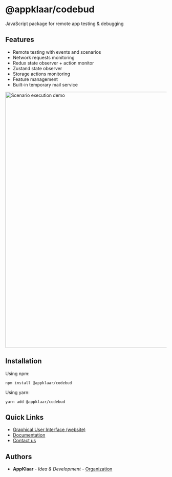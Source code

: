 # @appklaar/codebud

JavaScript package for remote app testing & debugging

## Features
* Remote testing with events and scenarios
* Network requests monitoring
* Redux state observer + action monitor
* Zustand state observer
* Storage actions monitoring
* Feature management
* Built-in temporary mail service

<img width="800" alt="Scenario execution demo" src="https://github.com/Appklaar/CodeBud/assets/81921589/d4dd2e24-49be-45d5-b210-aa04305cc6f5">

## Installation

Using npm:

```
npm install @appklaar/codebud
```

Using yarn:

```
yarn add @appklaar/codebud
```

## Quick Links

* [Graphical User Interface (website)](https://codebud.io/)
* [Documentation](https://appklaar.gitbook.io/codebud/)
* [Contact us](https://t.me/appklaar)

## Authors

* **AppKlaar** - *Idea & Development* - [Organization](https://www.appklaar.com/)